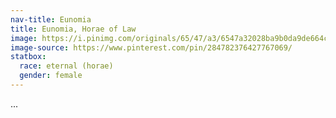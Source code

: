 ```yaml
---
nav-title: Eunomia
title: Eunomia, Horae of Law
image: https://i.pinimg.com/originals/65/47/a3/6547a32028ba9b0da9de664cf3bfd6b5.jpg
image-source: https://www.pinterest.com/pin/284782376427767069/
statbox:
  race: eternal (horae)
  gender: female
---
```


...
